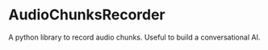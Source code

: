 # AudioChunksRecorder
A python library to record audio chunks. Useful to build a conversational AI.
